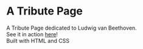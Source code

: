 # A Tribute Page
A Tribute Page dedicated to Ludwig van Beethoven. <br>
See it in action <a href="https://txlocnguyen.github.io/tribute-page/" alt="link to page">here</a>!<br>
Built with HTML and CSS
